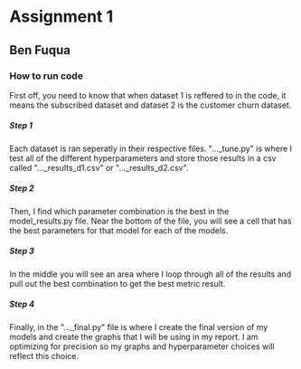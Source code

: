 # Assignment 1
## Ben Fuqua

### How to run code
First off, you need to know that when dataset 1 is reffered to in the code, it means the subscribed dataset and dataset 2 is the customer churn dataset. 

##### Step 1
Each dataset is ran seperatly in their respective files. "..._tune.py" is where I test all of the different hyperparameters and store those results in a csv called "..._results_d1.csv" or "..._results_d2.csv". 

##### Step 2
Then, I find which parameter combination is the best in the model_results.py file. Near the bottom of the file, you will see a cell that has the best parameters for that model for each of the models. 

##### Step 3
In the middle you will see an area where I loop through all of the results and pull out the best combination to get the best metric result. 

##### Step 4
Finally, in the "..._final.py" file is where I create the final version of my models and create the graphs that I will be using in my report. I am optimizing for precision so my graphs and hyperparameter choices will reflect this choice.